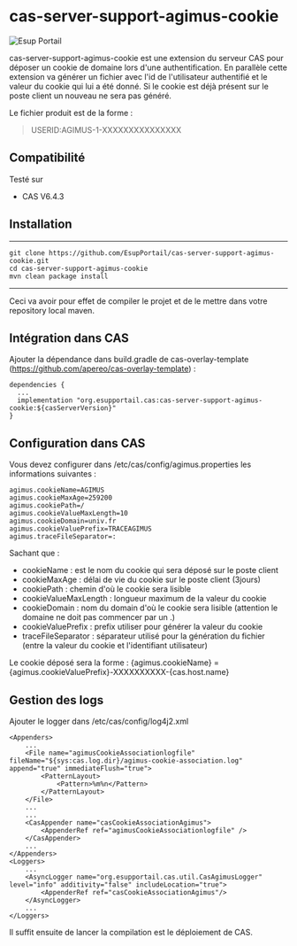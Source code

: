 # cas-server-support-agimus-cookie
![Esup Portail](https://www.esup-portail.org/sites/esup-portail.org/files/logo-esup%2Baccroche_2.png "Esup Portail")

cas-server-support-agimus-cookie est une extension du serveur CAS pour déposer un cookie de domaine lors d'une authentification. En parallèle cette extension va générer un fichier avec l'id de l'utilisateur authentifié et le valeur du cookie qui lui a été donné.
Si le cookie est déjà présent sur le poste client un nouveau ne sera pas généré.

Le fichier produit est de la forme :

> USERID:AGIMUS-1-XXXXXXXXXXXXXXX

## Compatibilité

Testé sur

 - CAS V6.4.3


## Installation

-------------------------

    git clone https://github.com/EsupPortail/cas-server-support-agimus-cookie.git
    cd cas-server-support-agimus-cookie
    mvn clean package install

-------------------------

Ceci va avoir pour effet de compiler le projet et de le mettre dans votre repository local maven.

## Intégration dans CAS

Ajouter la dépendance dans build.gradle de cas-overlay-template (https://github.com/apereo/cas-overlay-template) :

    dependencies {
      ...
      implementation "org.esupportail.cas:cas-server-support-agimus-cookie:${casServerVersion}"
    }

## Configuration dans CAS

Vous devez configurer dans /etc/cas/config/agimus.properties les informations suivantes :

	agimus.cookieName=AGIMUS
	agimus.cookieMaxAge=259200
	agimus.cookiePath=/
	agimus.cookieValueMaxLength=10
	agimus.cookieDomain=univ.fr
	agimus.cookieValuePrefix=TRACEAGIMUS
	agimus.traceFileSeparator=:

Sachant que :

 - cookieName : est le nom du cookie qui sera déposé sur le poste client
 - cookieMaxAge : délai de vie du cookie sur le poste client (3jours)
 - cookiePath : chemin d'où le cookie sera lisible
 - cookieValueMaxLength : longueur maximum de la valeur du cookie
 - cookieDomain : nom du domain d'où le cookie sera lisible (attention le domaine ne doit pas commencer par un .)
 - cookieValuePrefix : prefix utiliser pour générer la valeur du cookie
 - traceFileSeparator : séparateur utilisé pour la génération du fichier (entre la valeur du cookie et l'identifiant utilisateur)

Le cookie déposé sera la forme :
	{agimus.cookieName} = {agimus.cookieValuePrefix}-XXXXXXXXXX-{cas.host.name}

## Gestion des logs

Ajouter le logger dans /etc/cas/config/log4j2.xml

    <Appenders>
		...
		<File name="agimusCookieAssociationlogfile" fileName="${sys:cas.log.dir}/agimus-cookie-association.log" append="true" immediateFlush="true">
			<PatternLayout>
				<Pattern>%m%n</Pattern>
			</PatternLayout>
		</File>
    	...
    	...
    	<CasAppender name="casCookieAssociationAgimus">
			<AppenderRef ref="agimusCookieAssociationlogfile" />
		</CasAppender>
    	...
    </Appenders>
    <Loggers>
		...
		<AsyncLogger name="org.esupportail.cas.util.CasAgimusLogger" level="info" additivity="false" includeLocation="true">
			<AppenderRef ref="casCookieAssociationAgimus"/>
		</AsyncLogger>
		...
    </Loggers>

Il suffit ensuite de lancer la compilation est le déploiement de CAS.
